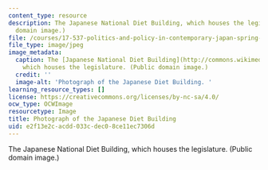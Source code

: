 ```yaml
---
content_type: resource
description: The Japanese National Diet Building, which houses the legislature. (Public
  domain image.)
file: /courses/17-537-politics-and-policy-in-contemporary-japan-spring-2009/e2f13e2cacdd033cdec08ce11ec7306d_17-537s09.jpg
file_type: image/jpeg
image_metadata:
  caption: The [Japanese National Diet Building](http://commons.wikimedia.org/wiki/File:Japanese_national_diet_building.jpg),
    which houses the legislature. (Public domain image.)
  credit: ''
  image-alt: 'Photograph of the Japanese Diet Building. '
learning_resource_types: []
license: https://creativecommons.org/licenses/by-nc-sa/4.0/
ocw_type: OCWImage
resourcetype: Image
title: Photograph of the Japanese Diet Building
uid: e2f13e2c-acdd-033c-dec0-8ce11ec7306d
---
```

The Japanese National Diet Building, which houses the legislature. (Public domain image.)